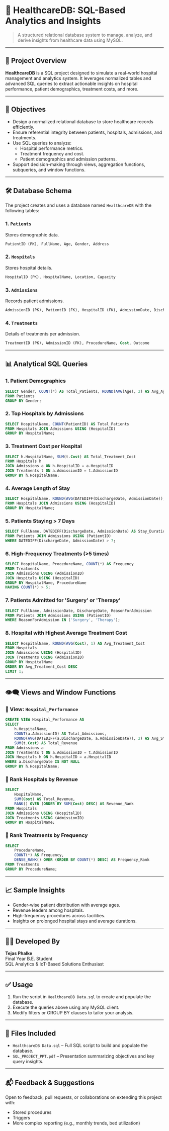 
# 🏥 HealthcareDB: SQL-Based Analytics and Insights

> A structured relational database system to manage, analyze, and derive insights from healthcare data using MySQL.

---

## 📌 Project Overview

**HealthcareDB** is a SQL project designed to simulate a real-world hospital management and analytics system. It leverages normalized tables and advanced SQL queries to extract actionable insights on hospital performance, patient demographics, treatment costs, and more.

---

## 🎯 Objectives

- Design a normalized relational database to store healthcare records efficiently.
- Ensure referential integrity between patients, hospitals, admissions, and treatments.
- Use SQL queries to analyze:
  - Hospital performance metrics.
  - Treatment frequency and cost.
  - Patient demographics and admission patterns.
- Support decision-making through views, aggregation functions, subqueries, and window functions.

---

## 🛠️ Database Schema

The project creates and uses a database named `HealthcareDB` with the following tables:

### 1. `Patients`
Stores demographic data.
```sql
PatientID (PK), FullName, Age, Gender, Address
```

### 2. `Hospitals`
Stores hospital details.
```sql
HospitalID (PK), HospitalName, Location, Capacity
```

### 3. `Admissions`
Records patient admissions.
```sql
AdmissionID (PK), PatientID (FK), HospitalID (FK), AdmissionDate, DischargeDate, ReasonForAdmission
```

### 4. `Treatments`
Details of treatments per admission.
```sql
TreatmentID (PK), AdmissionID (FK), ProcedureName, Cost, Outcome
```

---

## 📊 Analytical SQL Queries

### 1. **Patient Demographics**
```sql
SELECT Gender, COUNT(*) AS Total_Patients, ROUND(AVG(Age), 2) AS Avg_Age
FROM Patients
GROUP BY Gender;
```

### 2. **Top Hospitals by Admissions**
```sql
SELECT HospitalName, COUNT(PatientID) AS Total_Patients
FROM Hospitals JOIN Admissions USING (HospitalID)
GROUP BY HospitalName;
```

### 3. **Treatment Cost per Hospital**
```sql
SELECT h.HospitalName, SUM(t.Cost) AS Total_Treatment_Cost
FROM Hospitals h
JOIN Admissions a ON h.HospitalID = a.HospitalID
JOIN Treatments t ON a.AdmissionID = t.AdmissionID
GROUP BY h.HospitalName;
```

### 4. **Average Length of Stay**
```sql
SELECT HospitalName, ROUND(AVG(DATEDIFF(DischargeDate, AdmissionDate)),1) AS Avg_Stay
FROM Hospitals JOIN Admissions USING (HospitalID)
GROUP BY HospitalName;
```

### 5. **Patients Staying > 7 Days**
```sql
SELECT FullName, DATEDIFF(DischargeDate, AdmissionDate) AS Stay_Duration
FROM Patients JOIN Admissions USING (PatientID)
WHERE DATEDIFF(DischargeDate, AdmissionDate) > 7;
```

### 6. **High-Frequency Treatments (>5 times)**
```sql
SELECT HospitalName, ProcedureName, COUNT(*) AS Frequency
FROM Treatments
JOIN Admissions USING (AdmissionID)
JOIN Hospitals USING (HospitalID)
GROUP BY HospitalName, ProcedureName
HAVING COUNT(*) > 5;
```

### 7. **Patients Admitted for 'Surgery' or 'Therapy'**
```sql
SELECT FullName, AdmissionDate, DischargeDate, ReasonForAdmission
FROM Patients JOIN Admissions USING (PatientID)
WHERE ReasonForAdmission IN ('Surgery', 'Therapy');
```

### 8. **Hospital with Highest Average Treatment Cost**
```sql
SELECT HospitalName, ROUND(AVG(Cost), 1) AS Avg_Treatment_Cost
FROM Hospitals
JOIN Admissions USING (HospitalID)
JOIN Treatments USING (AdmissionID)
GROUP BY HospitalName
ORDER BY Avg_Treatment_Cost DESC
LIMIT 1;
```

---

## 👁️‍🗨️ Views and Window Functions

### 📌 View: `Hospital_Performance`
```sql
CREATE VIEW Hospital_Performance AS
SELECT 
    h.HospitalName,
    COUNT(a.AdmissionID) AS Total_Admissions,
    ROUND(AVG(DATEDIFF(a.DischargeDate, a.AdmissionDate)), 2) AS Avg_Stay,
    SUM(t.Cost) AS Total_Revenue
FROM Admissions a
JOIN Treatments t ON a.AdmissionID = t.AdmissionID
JOIN Hospitals h ON h.HospitalID = a.HospitalID
WHERE a.DischargeDate IS NOT NULL
GROUP BY h.HospitalName;
```

### 📌 Rank Hospitals by Revenue
```sql
SELECT 
    HospitalName,
    SUM(Cost) AS Total_Revenue,
    RANK() OVER (ORDER BY SUM(Cost) DESC) AS Revenue_Rank
FROM Hospitals
JOIN Admissions USING (HospitalID)
JOIN Treatments USING (AdmissionID)
GROUP BY HospitalName;
```

### 📌 Rank Treatments by Frequency
```sql
SELECT 
    ProcedureName,
    COUNT(*) AS Frequency,
    DENSE_RANK() OVER (ORDER BY COUNT(*) DESC) AS Frequency_Rank
FROM Treatments
GROUP BY ProcedureName;
```

---

## 📈 Sample Insights

- Gender-wise patient distribution with average ages.
- Revenue leaders among hospitals.
- High-frequency procedures across facilities.
- Insights on prolonged hospital stays and average durations.

---

## 👨‍💻 Developed By

**Tejas Phalke**  
Final Year B.E. Student  
SQL Analytics & IoT-Based Solutions Enthusiast

---

## ✅ Usage

1. Run the script in `HealthcareDB Data.sql` to create and populate the database.
2. Execute the queries above using any MySQL client.
3. Modify filters or GROUP BY clauses to tailor your analysis.

---

## 📁 Files Included

- `HealthcareDB Data.sql` – Full SQL script to build and populate the database.
- `SQL_PROJECT_PPT.pdf` – Presentation summarizing objectives and key query insights.

---

## 📬 Feedback & Suggestions

Open to feedback, pull requests, or collaborations on extending this project with:
- Stored procedures
- Triggers
- More complex reporting (e.g., monthly trends, bed utilization)
